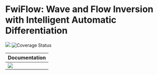 # FwiFlow: Wave and Flow Inversion with Intelligent Automatic Differentiation



![](https://travis-ci.org/lidongzh/FwiFlow.jl.svg?branch=master)
![Coverage Status](https://coveralls.io/repos/github/lidongzh/FwiFlow.jl/badge.svg?branch=master)


| Documentation                                                |
| ------------------------------------------------------------ |
| [![](https://img.shields.io/badge/docs-dev-blue.svg)](https://lidongzh.github.io/FwiFlow.jl/dev) |


